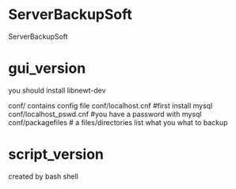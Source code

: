 # ServerBackupSoft
ServerBackupSoft

# gui_version
you should install libnewt-dev

conf/ contains config file
conf/localhost.cnf #first install mysql
conf/localhost_pswd.cnf #you have a password with mysql
conf/packagefiles # a files/directories list what you what to backup

# script_version
created by bash shell
